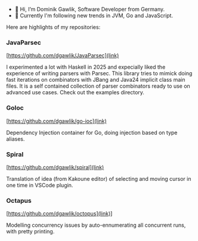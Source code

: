 - 👋 Hi, I’m Dominik Gawlik, Software Developer from Germany.
- 👀 Currently I'm following new trends in JVM, Go and JavaScript.

Here are highlights of my repositories:

### JavaParsec

[https://github.com/dgawlik/JavaParsec](link)

I experimented a lot with Haskell in 2025 and expecially liked the experience of writing parsers with Parsec. This library
tries to mimick doing fast iterations on combinators with JBang and Java24 implicit class main files. It is a self contained
collection of parser combinators ready to use on advanced use cases. Check out the examples directory.

### GoIoc

[https://github.com/dgawlik/go-ioc](link)

Dependency Injection container for Go, doing injection based on type aliases.

### Spiral

[https://github.com/dgawlik/spiral](link)

Translation of idea (from Kakoune editor) of selecting and moving cursor in one time in VSCode plugin.

### Octapus

[https://github.com/dgawlik/octopus](link)]

Modelling concurrency issues by auto-ennumerating all concurrent runs, with pretty printing.

<!---
dgawlik/dgawlik is a ✨ special ✨ repository because its `README.md` (this file) appears on your GitHub profile.
You can click the Preview link to take a look at your changes.
--->
